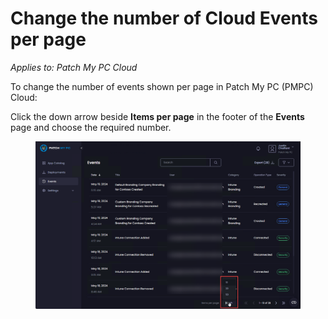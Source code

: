 # Change the number of Cloud Events per page

_Applies to: Patch My PC Cloud_

To change the number of events shown per page in Patch My PC (PMPC) Cloud:

Click the down arrow beside **Items per page** in the footer of the **Events** page and choose the required number.

<figure><img src="/_images/gitbook/image%20%281501%29.png" alt="Choosing the number of events shown per page"><figcaption></figcaption></figure>

